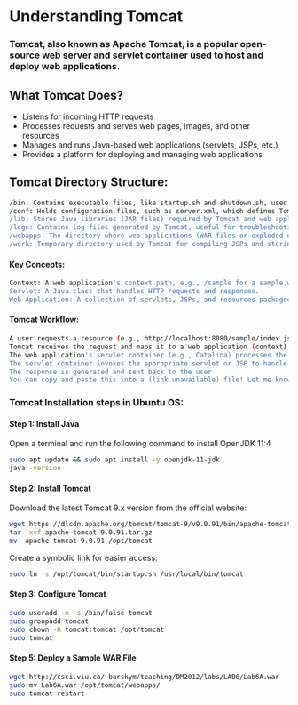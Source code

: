 # Understanding Tomcat

### Tomcat, also known as Apache Tomcat, is a popular open-source web server and servlet container used to host and deploy web applications.

## What Tomcat Does?
* Listens for incoming HTTP requests
* Processes requests and serves web pages, images, and other resources
* Manages and runs Java-based web applications (servlets, JSPs, etc.)
* Provides a platform for deploying and managing web applications

## Tomcat Directory Structure:
```bash
/bin: Contains executable files, like startup.sh and shutdown.sh, used to start and stop Tomcat.
/conf: Holds configuration files, such as server.xml, which defines Tomcat's settings and behavior.
/lib: Stores Java libraries (JAR files) required by Tomcat and web applications.
/logs: Contains log files generated by Tomcat, useful for troubleshooting and monitoring.
/webapps: The directory where web applications (WAR files or exploded directories) are deployed.
/work: Temporary directory used by Tomcat for compiling JSPs and storing other temporary data.
```

#### Key Concepts:
```bash
Context: A web application's context path, e.g., /sample for a sample.war file.
Servlet: A Java class that handles HTTP requests and responses.
Web Application: A collection of servlets, JSPs, and resources packaged in a WAR file or directory.
```

#### Tomcat Workflow:
```bash
A user requests a resource (e.g., http://localhost:8080/sample/index.jsp)
Tomcat receives the request and maps it to a web application (context)
The web application's servlet container (e.g., Catalina) processes the request
The servlet container invokes the appropriate servlet or JSP to handle the request
The response is generated and sent back to the user
You can copy and paste this into a (link unavailable) file! Let me know if you need any further assistance.
```

### Tomcat Installation steps in Ubuntu OS:

#### Step 1: Install Java
Open a terminal and run the following command to install OpenJDK 11:4
```bash
sudo apt update && sudo apt install -y openjdk-11-jdk
java -version
```

#### Step 2: Install Tomcat
Download the latest Tomcat 9.x version from the official website:
```bash
wget https://dlcdn.apache.org/tomcat/tomcat-9/v9.0.91/bin/apache-tomcat-9.0.91.tar.gz
tar -xvf apache-tomcat-9.0.91.tar.gz
mv  apache-tomcat-9.0.91 /opt/tomcat
```
Create a symbolic link for easier access:
```bash
sudo ln -s /opt/tomcat/bin/startup.sh /usr/local/bin/tomcat
```

#### Step 3: Configure Tomcat
```bash
sudo useradd -m -s /bin/false tomcat
sudo groupadd tomcat
sudo chown -R tomcat:tomcat /opt/tomcat
sudo tomcat
```

#### Step 5: Deploy a Sample WAR File
```bash
wget http://csci.viu.ca/~barskym/teaching/DM2012/labs/LAB6/Lab6A.war
sudo mv Lab6A.war /opt/tomcat/webapps/
sudo tomcat restart
```

